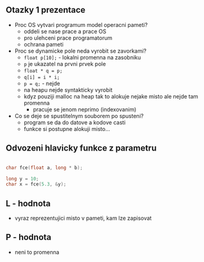 ## Otazky 1 prezentace
- Proc OS vytvari programum model operacni pameti?
    * oddeli se nase prace a prace OS
    * pro ulehceni prace programatorum
    * ochrana pameti
- Proc se dynamicke pole neda vyrobit se zavorkami?
    * ```float p[10];``` - lokalni promenna na zasobniku
    * ```p``` je ukazatel na prvni prvek pole
    * ```float * q = p;```
    * ```q[i] = i * i;```
    * ```p = q;``` - nejde
    * na heapu nejde syntakticky vyrobit
    * kdyz pouziji malloc na heap tak to alokuje nejake misto ale nejde tam promenna
        * pracuje se jenom neprimo (indexovanim)
- Co se deje se spustitelnym souborem po spusteni?
    * program se da do datove a kodove casti
    * funkce si postupne alokuji misto...

## Odvozeni hlavicky funkce z parametru
```c

char fce(float a, long * b);

long y = 10;
char x = fce(5.3, &y);
```

## L - hodnota
- vyraz reprezentujici misto v pameti, kam lze zapisovat

## P - hodnota
- neni to promenna


